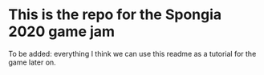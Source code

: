# This is the repo for the Spongia 2020 game jam
To be  added: everything
I think we can use this readme as a tutorial for the game later on.